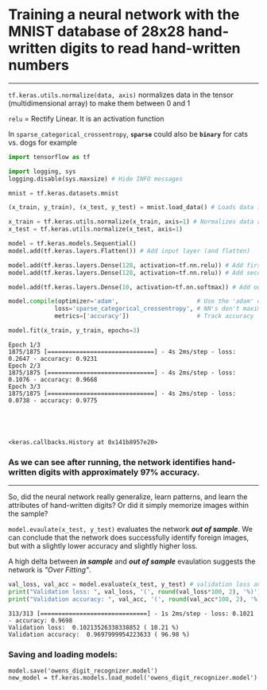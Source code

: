 # Training a neural network with the MNIST database of 28x28 hand-written digits to read hand-written numbers
---
`tf.keras.utils.normalize(data, axis)` normalizes data in the tensor (multidimensional array) to make them between 0 and 1

`relu` = Rectify Linear. It is an activation function

In `sparse_categorical_crossentropy`, **`sparse`** could also be **`binary`** for cats vs. dogs for example


```python
import tensorflow as tf

import logging, sys
logging.disable(sys.maxsize) # Hide INFO messages

mnist = tf.keras.datasets.mnist

(x_train, y_train), (x_test, y_test) = mnist.load_data() # Loads data into a new tensor (multidimensional array)

x_train = tf.keras.utils.normalize(x_train, axis=1) # Normalizes data and scales from 0 to 1
x_test = tf.keras.utils.normalize(x_test, axis=1)

model = tf.keras.models.Sequential()
model.add(tf.keras.layers.Flatten()) # Add input layer (and flatten)

model.add(tf.keras.layers.Dense(128, activation=tf.nn.relu)) # Add first hidden layer
model.add(tf.keras.layers.Dense(128, activation=tf.nn.relu)) # Add second hidden layer

model.add(tf.keras.layers.Dense(10, activation=tf.nn.softmax)) # Add output layer. Softmax activation function not relu

model.compile(optimizer='adam',                      # Use the 'adam' optimizer. Default go-to optimizer in Keras
             loss='sparse_categorical_crossentropy', # NN's don't maximaze accuracy, they minimize loss
             metrics=['accuracy'])                   # Track accuracy

model.fit(x_train, y_train, epochs=3) 
```

    Epoch 1/3
    1875/1875 [==============================] - 4s 2ms/step - loss: 0.2647 - accuracy: 0.9231
    Epoch 2/3
    1875/1875 [==============================] - 4s 2ms/step - loss: 0.1076 - accuracy: 0.9668
    Epoch 3/3
    1875/1875 [==============================] - 4s 2ms/step - loss: 0.0738 - accuracy: 0.9775
    




    <keras.callbacks.History at 0x141b8957e20>



### As we can see after running, the network identifies hand-written digits with approximately 97% accuracy.
---
So, did the neural network really generalize, learn patterns, and learn the attributes of hand-written digits? Or did it simply memorize images within the sample?

`model.evaulate(x_test, y_test)` evaluates the network ***out of sample***. We can conclude that the network does successfully identify foreign images, but with a slightly lower accuracy and slightly higher loss.

A high delta between ***in sample*** and ***out of sample*** evaulation suggests the network is *"Over Fitting"*.



```python
val_loss, val_acc = model.evaluate(x_test, y_test) # validation loss and validation accuracy
print("Validation loss: ", val_loss, '(', round(val_loss*100, 2), '%)')
print("Validation accuracy: ", val_acc, '(', round(val_acc*100, 2), '%)')
```

    313/313 [==============================] - 1s 2ms/step - loss: 0.1021 - accuracy: 0.9698
    Validation loss:  0.10213526338338852 ( 10.21 %)
    Validation accuracy:  0.9697999954223633 ( 96.98 %)
    

### Saving and loading models:


`model.save('owens_digit_recognizer.model')`\
`new_model = tf.keras.models.load_model('owens_digit_recognizer.model')`

